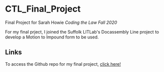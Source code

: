 # CTL_Final_Project
Final Project for Sarah Howie
*Coding the Law Fall 2020*

For my final prject, I joined the Suffolk LITLab's Docassembly Line project to develop a Motion to Impound form to be used.

## Links
To access the Github repo for my final project, [click here!](https://github.com/SuffolkLITLab/docassemble-MtntoImpound)

